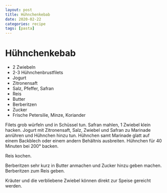 ```yaml
---
layout: post
title: Hühnchenkebab
date: 2020-02-22
categories: recipe
tags: [pasta]
---
```

# Hühnchenkebab

- 2 Zwiebeln
- 2-3 Hühnchenbrustfilets
- Jogurt
- Zitronensaft
- Salz, Pfeffer, Safran
- Reis
- Butter
- Berberitzen
- Zucker
- Frische Petersilie, Minze, Koriander

Filets grob würfeln und in Schüssel tun.
Safran mahlen, 1 Zwiebel klein hacken.
Jogurt mit Zitronensaft, Salz, Zwiebel und Safran zu Marinade anrühren und Hühnchen hinzu tun.
Hühnchen samt Marinade glatt auf einem Backblech oder einem andern Behältnis ausbreiten.
Hühnchen für 40 Minuten bei 200° backen.

Reis kochen.

Berberitzen sehr kurz in Butter anmachen und Zucker hinzu geben machen.
Berberitzen zum Reis geben.

Kräuter und die verbliebene Zwiebel können direkt zur Speise gereicht werden.
